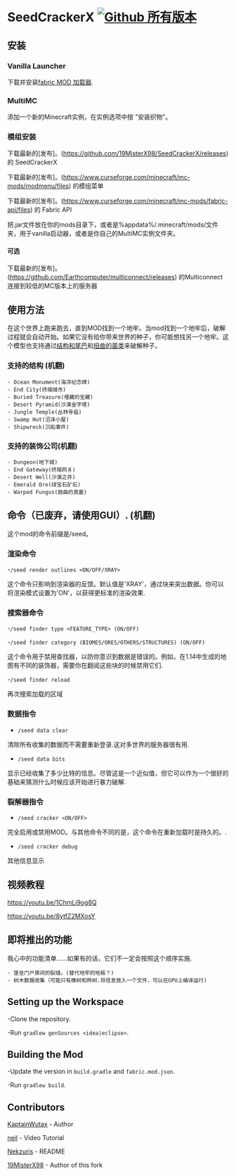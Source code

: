 # SeedCrackerX [![Github 所有版本](https://img.shields.io/github/downloads/19MisterX98/SeedCrackerX/total.svg)]()

## 安装

 ### Vanilla Launcher

  下载并安装[fabric MOD 加载器](https://fabricmc.net/use/).

 ### MultiMC
 
  添加一个新的Minecraft实例，在实例选项中按 "安装织物"。

 ### 模组安装
 
  下载最新的[发布]。(https://github.com/19MisterX98/SeedCrackerX/releases) 的 SeedCrackerX
  
  下载最新的[发布]。(https://www.curseforge.com/minecraft/mc-mods/modmenu/files) 的模组菜单
  
  下载最新的[发布]。(https://www.curseforge.com/minecraft/mc-mods/fabric-api/files) 的 Fabric API
  
  
  把.jar文件放在你的mods目录下，或者是%appdata%/.minecraft/mods/文件夹，用于vanilla启动器，或者是你自己的MultiMC实例文件夹。
  
 #### 可选
  
  下载最新的[发布]。(https://github.com/Earthcomputer/multiconnect/releases) 的Multiconnect连接到较低的MC版本上的服务器
  
## 使用方法

  在这个世界上跑来跑去，直到MOD找到一个地牢。当mod找到一个地牢后，破解过程就会自动开始。如果它没有给你带来世界的种子，你可能想找另一个地牢。这个模型也支持通过[结构和尾巴](https://youtu.be/aUuPSZVPH8E?t=462)和[扭曲的菌类](https://www.youtube.com/watch?v=HKjwgofhKs4)来破解种子。
  
  ### 支持的结构 (机翻)
    - Ocean Monument(海洋纪念碑)
    - End City(终端城市)
    - Buried Treasure(埋藏的宝藏)
    - Desert Pyramid(沙漠金字塔)
    - Jungle Temple(丛林寺庙)
    - Swamp Hut(沼泽小屋)
    - Shipwreck(沉船事件)
  
  ### 支持的装饰公司(机翻)
    - Dungeon(地下城)
    - End Gateway(终端网关)
    - Desert Well(沙漠之井)
    - Emerald Ore(绿宝石矿石)
    - Warped Fungus(翘曲的真菌)

## 命令（已废弃，请使用GUI）. (机翻)

  这个mod的命令前缀是/seed。
  
  ### 渲染命令
  -`/seed render outlines <ON/OFF/XRAY>`
    
  这个命令只影响到渲染器的反馈。默认值是'XRAY'，通过块来突出数据。你可以将渲染模式设置为'ON'，以获得更标准的渲染效果. 
  
  ### 搜索器命令
  -`/seed finder type <FEATURE_TYPE> (ON/OFF)`
  
  -`/seed finder category (BIOMES/ORES/OTHERS/STRUCTURES) (ON/OFF)`
  
  这个命令用于禁用查找器，以防你意识到数据是错误的。例如，在1.14中生成的地图有不同的装饰器，需要你在翻阅这些块的时候禁用它们.
  
  -`/seed finder reload`
  
  再次搜索加载的区域

  ### 数据指令
  - `/seed data clear`
  
  清除所有收集的数据而不需要重新登录.这对多世界的服务器很有用.
  
  - `/seed data bits`
  
  显示已经收集了多少比特的信息。尽管这是一个近似值，但它可以作为一个很好的基础来猜测什么时候应该开始进行暴力破解.
  
  ### 裂解器指令
  - `/seed cracker <ON/OFF>`
 
  完全启用或禁用MOD。与其他命令不同的是，这个命令在重新加载时是持久的。.
  
  - `/seed cracker debug`

  其他信息显示
  
## 视频教程

https://youtu.be/1ChmLi9og8Q

https://youtu.be/8ytfZ2MXosY

## 即将推出的功能

我心中的功能清单......如果有的话，它们不一定会按照这个顺序实施.

    - 堡垒门户房间的裂缝。(替代地牢的地板？)
    - 树木数据收集（可能只有橡树和桦树.将信息放入一个文件，可以在GPU上编译运行)

## Setting up the Workspace

-Clone the repository.

-Run `gradlew genSources <idea|eclipse>`.

## Building the Mod

-Update the version in `build.gradle` and `fabric.mod.json`.

-Run `gradlew build`.
 
## Contributors

[KaptainWutax](https://github.com/KaptainWutax) - Author

[neil](https://www.youtube.com/watch?v=aUuPSZVPH8E) - Video Tutorial

[Nekzuris](https://github.com/Nekzuris) - README

[19MisterX98](https://www.youtube.com/channel/UCby9ZxEjJCqmccQGF3GSYlA) - Author of this fork
